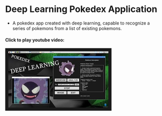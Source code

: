 # Deep Learning Pokedex Application

* A pokedex app created with deep learning, capable to recognize a series of pokemons from a list of existing pokemons.

#### Click to play youtube video:

<a href="https://www.youtube.com/watch?v=yHoTwa6aW7I
" target="_blank"><img src="https://github.com/andrei-voia/deep_learning_pokedex/blob/master/thumbnail.jpg" 
alt="IMAGE ALT TEXT HERE" width="320" height="180" border="10" /></a>
